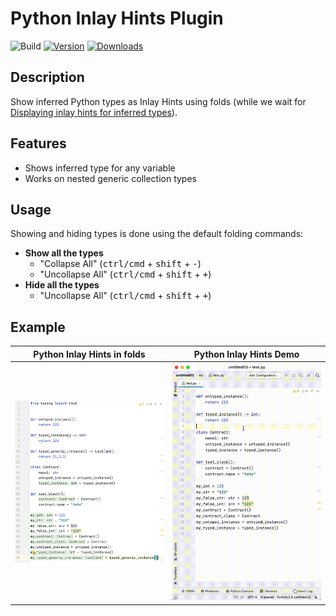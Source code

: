 # Python Inlay Hints Plugin

![Build](https://github.com/dubreuia/python-inlay-hints-plugin/workflows/Build/badge.svg)
[![Version](https://img.shields.io/jetbrains/plugin/v/18174-python-inlay-hints.svg)](https://plugins.jetbrains.com/plugin/18174-python-inlay-hints)
[![Downloads](https://img.shields.io/jetbrains/plugin/d/18174-python-inlay-hints.svg)](https://plugins.jetbrains.com/plugin/18174-python-inlay-hints)

<!-- Plugin description -->

## Description

Show inferred Python types as Inlay Hints using folds (while we wait for [Displaying inlay hints for inferred types](https://youtrack.jetbrains.com/issue/PY-45743)).

## Features

- Shows inferred type for any variable
- Works on nested generic collection types

## Usage

Showing and hiding types is done using the default folding commands:

- **Show all the types**
    - "Collapse All" (<kbd>ctrl/cmd</kbd> + <kbd>shift</kbd> + <kbd>-</kbd>)
    - "Uncollapse All" (<kbd>ctrl/cmd</kbd> + <kbd>shift</kbd> + <kbd>+</kbd>)
- **Hide all the types**
    - "Uncollapse All" (<kbd>ctrl/cmd</kbd> + <kbd>shift</kbd> + <kbd>+</kbd>)

<!-- Plugin description end -->

## Example

| Python Inlay Hints in folds                                                            | Python Inlay Hints Demo                                                       | 
|----------------------------------------------------------------------------------------|-------------------------------------------------------------------------------|
| <img src="./docs/screenshot-01.png" alt="python inlay hints screenshot" width="400px"> | <img src="./docs/video-01.gif" alt="python inlay hints video" width="400px"/> |
